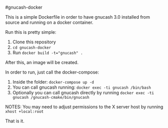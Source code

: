 #gnucash-docker

This is a simple Dockerfile in order to have gnucash 3.0 installed from source and running on a docker container.

Run this is pretty simple:

1. Clone this repository
1. `cd gnucash-docker`
1. Run `docker build -t="gnucash" .`

After this, an image will be created.

In order to run, just call the docker-compose:

1. Inside the folder: `docker-compose up -d`
1. You can call gnucash running: `docker exec -ti gnucash /bin/bash`
1. Optionally you can call gnucash directly by running `docker exec -ti gnucash /gnucash-cmake/bin/gnucash`

NOTES:
You may need to adjust permissions to the X server host by running `xhost +local:root` 


That is it.
